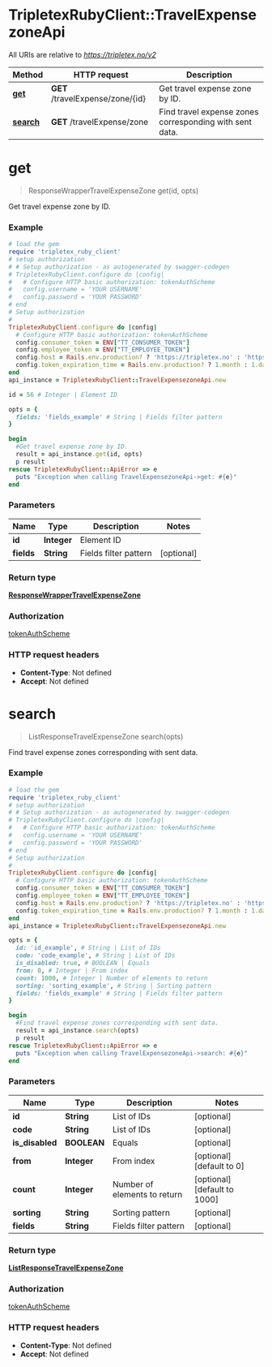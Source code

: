 # TripletexRubyClient::TravelExpensezoneApi

All URIs are relative to *https://tripletex.no/v2*

Method | HTTP request | Description
------------- | ------------- | -------------
[**get**](TravelExpensezoneApi.md#get) | **GET** /travelExpense/zone/{id} | Get travel expense zone by ID.
[**search**](TravelExpensezoneApi.md#search) | **GET** /travelExpense/zone | Find travel expense zones corresponding with sent data.


# **get**
> ResponseWrapperTravelExpenseZone get(id, opts)

Get travel expense zone by ID.



### Example
```ruby
# load the gem
require 'tripletex_ruby_client'
# setup authorization
# # Setup authorization - as autogenerated by swagger-codegen
# TripletexRubyClient.configure do |config|
#   # Configure HTTP basic authorization: tokenAuthScheme
#   config.username = 'YOUR USERNAME'
#   config.password = 'YOUR PASSWORD'
# end
# Setup authorization
# 
TripletexRubyClient.configure do |config|
  # Configure HTTP basic authorization: tokenAuthScheme
  config.consumer_token = ENV["TT_CONSUMER_TOKEN"]
  config.employee_token = ENV["TT_EMPLOYEE_TOKEN"]
  config.host = Rails.env.production? ? 'https://tripletex.no' : 'https://api.tripletex.io'
  config.token_expiration_time = Rails.env.production? ? 1.month : 1.day
end
api_instance = TripletexRubyClient::TravelExpensezoneApi.new

id = 56 # Integer | Element ID

opts = { 
  fields: 'fields_example' # String | Fields filter pattern
}

begin
  #Get travel expense zone by ID.
  result = api_instance.get(id, opts)
  p result
rescue TripletexRubyClient::ApiError => e
  puts "Exception when calling TravelExpensezoneApi->get: #{e}"
end
```

### Parameters

Name | Type | Description  | Notes
------------- | ------------- | ------------- | -------------
 **id** | **Integer**| Element ID | 
 **fields** | **String**| Fields filter pattern | [optional] 

### Return type

[**ResponseWrapperTravelExpenseZone**](ResponseWrapperTravelExpenseZone.md)

### Authorization

[tokenAuthScheme](../README.md#tokenAuthScheme)

### HTTP request headers

 - **Content-Type**: Not defined
 - **Accept**: Not defined



# **search**
> ListResponseTravelExpenseZone search(opts)

Find travel expense zones corresponding with sent data.



### Example
```ruby
# load the gem
require 'tripletex_ruby_client'
# setup authorization
# # Setup authorization - as autogenerated by swagger-codegen
# TripletexRubyClient.configure do |config|
#   # Configure HTTP basic authorization: tokenAuthScheme
#   config.username = 'YOUR USERNAME'
#   config.password = 'YOUR PASSWORD'
# end
# Setup authorization
# 
TripletexRubyClient.configure do |config|
  # Configure HTTP basic authorization: tokenAuthScheme
  config.consumer_token = ENV["TT_CONSUMER_TOKEN"]
  config.employee_token = ENV["TT_EMPLOYEE_TOKEN"]
  config.host = Rails.env.production? ? 'https://tripletex.no' : 'https://api.tripletex.io'
  config.token_expiration_time = Rails.env.production? ? 1.month : 1.day
end
api_instance = TripletexRubyClient::TravelExpensezoneApi.new

opts = { 
  id: 'id_example', # String | List of IDs
  code: 'code_example', # String | List of IDs
  is_disabled: true, # BOOLEAN | Equals
  from: 0, # Integer | From index
  count: 1000, # Integer | Number of elements to return
  sorting: 'sorting_example', # String | Sorting pattern
  fields: 'fields_example' # String | Fields filter pattern
}

begin
  #Find travel expense zones corresponding with sent data.
  result = api_instance.search(opts)
  p result
rescue TripletexRubyClient::ApiError => e
  puts "Exception when calling TravelExpensezoneApi->search: #{e}"
end
```

### Parameters

Name | Type | Description  | Notes
------------- | ------------- | ------------- | -------------
 **id** | **String**| List of IDs | [optional] 
 **code** | **String**| List of IDs | [optional] 
 **is_disabled** | **BOOLEAN**| Equals | [optional] 
 **from** | **Integer**| From index | [optional] [default to 0]
 **count** | **Integer**| Number of elements to return | [optional] [default to 1000]
 **sorting** | **String**| Sorting pattern | [optional] 
 **fields** | **String**| Fields filter pattern | [optional] 

### Return type

[**ListResponseTravelExpenseZone**](ListResponseTravelExpenseZone.md)

### Authorization

[tokenAuthScheme](../README.md#tokenAuthScheme)

### HTTP request headers

 - **Content-Type**: Not defined
 - **Accept**: Not defined




